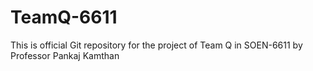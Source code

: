 # TeamQ-6611
This is official Git repository for the project of Team Q in SOEN-6611 by Professor Pankaj Kamthan

